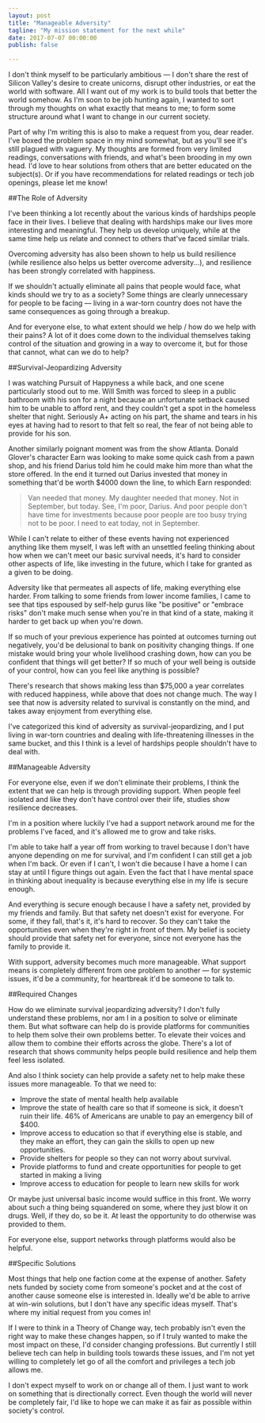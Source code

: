 ```yaml
---
layout: post
title: "Manageable Adversity"
tagline: "My mission statement for the next while"
date: 2017-07-07 00:00:00
publish: false

---
```


I don't think myself to be particularly ambitious &mdash; I don't share the rest 
of Silicon Valley's desire to create unicorns, disrupt other industries, or eat 
the world with software. All I want out of my work is to build tools that better 
the world somehow. As I'm soon to be job hunting again, I wanted to sort through 
my thoughts on what exactly that means to me; to form some structure around what 
I want to change in our current society.

Part of why I'm writing this is also to make a request from you, dear reader. 
I've boxed the problem space in my mind somewhat, but as you'll see it's still 
plagued with vaguery. My thoughts are formed from very limited readings, 
conversations with friends, and what's been brooding in my own head. I'd love to 
hear solutions from others that are better educated on the subject(s). Or if you 
have recommendations for related readings or tech job openings, please let me 
know!

##The Role of Adversity

I've been thinking a lot recently about the various kinds of hardships people 
face in their lives. I believe that dealing with hardships make our lives more 
interesting and meaningful. They help us develop uniquely, while at the same 
time help us relate and connect to others that've faced similar trials.

Overcoming adversity has also been shown to help us build resilience (while 
resilience also helps us better overcome adversity...), and resilience has been 
strongly correlated with happiness.

If we shouldn't actually eliminate all pains that people would face, what kinds 
should we try to as a society? Some things are clearly unnecessary for people to 
be facing &mdash; living in a war-torn country does not have the same 
consequences as going through a breakup.

And for everyone else, to what extent should we help / how do we help with their 
pains? A lot of it does come down to the individual themselves taking control of 
the situation and growing in a way to overcome it, but for those that cannot, 
what can we do to help?

##Survival-Jeopardizing Adversity

I was watching Pursuit of Happyness a while back, and one scene particularly 
stood out to me. Will Smith was forced to sleep in a public bathroom with his 
son for a night because an unfortunate setback caused him to be unable to afford 
rent, and they couldn't get a spot in the homeless shelter that night. Seriously 
A+ acting on his part, the shame and tears in his eyes at having had to resort 
to that felt so real, the fear of not being able to provide for his son.

Another similarly poignant moment was from the show Atlanta. Donald Glover's 
character Earn was looking to make some quick cash from a pawn shop, and his 
friend Darius told him he could make him more than what the store offered. In 
the end it turned out Darius invested that money in something that'd be worth 
$4000 down the line, to which Earn responded:

> Van needed that money. My daughter needed that money. Not in September, but 
> today. See, I'm poor, Darius. And poor people don't have time for investments 
> because poor people are too busy trying not to be poor. I need to eat today, 
> not in September.

While I can't relate to either of these events having not experienced anything 
like them myself, I was left with an unsettled feeling thinking about how when 
we can't meet our basic survival needs, it's hard to consider other aspects of 
life, like investing in the future, which I take for granted as a given to be 
doing.

Adversity like that permeates all aspects of life, making everything else 
harder. From talking to some friends from lower income families, I came to see 
that tips espoused by self-help gurus like "be positive" or "embrace risks" 
don't make much sense when you're in that kind of a state, making it harder to 
get back up when you're down.

If so much of your previous experience has pointed at outcomes turning out 
negatively, you'd be delusional to bank on positivity changing things. If one 
mistake would bring your whole livelihood crashing down, how can you be 
confident that things will get better? If so much of your well being is outside 
of your control, how can you feel like anything is possible?

There's research that shows making less than $75,000 a year correlates with 
reduced happiness, while above that does not change much. The way I see that now 
is adversity related to survival is constantly on the mind, and takes away 
enjoyment from everything else.

I've categorized this kind of adversity as survival-jeopardizing, and I put 
living in war-torn countries and dealing with life-threatening illnesses in the 
same bucket, and this I think is a level of hardships people shouldn't have to 
deal with.

##Manageable Adversity

For everyone else, even if we don't eliminate their problems, I think the extent 
that we can help is through providing support. When people feel isolated and 
like they don't have control over their life, studies show resilience decreases.

I'm in a position where luckily I've had a support network around me for the 
problems I've faced, and it's allowed me to grow and take risks.

I'm able to take half a year off from working to travel because I don't have 
anyone depending on me for survival, and I'm confident I can still get a job 
when I'm back. Or even if I can't, I won't die because I have a home I can stay 
at until I figure things out again. Even the fact that I have mental space in 
thinking about inequality is because everything else in my life is secure 
enough.

And everything is secure enough because I have a safety net, provided by my 
friends and family. But that safety net doesn't exist for everyone. For some, if 
they fall, that's it, it's hard to recover. So they can't take the opportunities 
even when they're right in front of them. My belief is society should provide 
that safety net for everyone, since not everyone has the family to provide it.

With support, adversity becomes much more manageable. What support means is 
completely different from one problem to another &mdash; for systemic issues, 
it'd be a community, for heartbreak it'd be someone to talk to.

##Required Changes

How do we eliminate survival jeopardizing adversity? I don't fully understand 
these problems, nor am I in a position to solve or eliminate them. But what 
software can help do is provide platforms for communities to help them solve 
their own problems better. To elevate their voices and allow them to combine 
their efforts across the globe. There's a lot of research that shows community 
helps people build resilience and help them feel less isolated.

And also I think society can help provide a safety net to help make these issues 
more manageable. To that we need to:

- Improve the state of mental health help available
- Improve the state of health care so that if someone is sick, it doesn't ruin 
  their life. 46% of Americans are unable to pay an emergency bill of $400.
- Improve access to education so that if everything else is stable, and they 
  make an effort, they can gain the skills to open up new opportunities.
- Provide shelters for people so they can not worry about survival. 
- Provide platforms to fund and create opportunities for people to get started 
  in making a living
- Improve access to education for people to learn new skills for work

Or maybe just universal basic income would suffice in this front. We worry about 
such a thing being squandered on some, where they just blow it on drugs. Well, 
if they do, so be it. At least the opportunity to do otherwise was provided to
them.

For everyone else, support networks through platforms would also be helpful.

##Specific Solutions

Most things that help one faction come at the expense of another. Safety nets 
funded by society come from someone's pocket and at the cost of another cause 
someone else is interested in. Ideally we'd be able to arrive at win-win 
solutions, but I don't have any specific ideas myself. That's where my initial 
request from you comes in!

If I were to think in a Theory of Change way, tech probably isn't even the right 
way to make these changes happen, so if I truly wanted to make the most impact 
on these, I'd consider changing professions. But currently I still believe tech 
can help in building tools towards these issues, and I'm not yet willing to 
completely let go of all the comfort and privileges a tech job allows me.

I don't expect myself to work on or change all of them. I just want to work on 
something that is directionally correct. Even though the world will never be 
completely fair, I'd like to hope we can make it as fair as possible within 
society's control.

